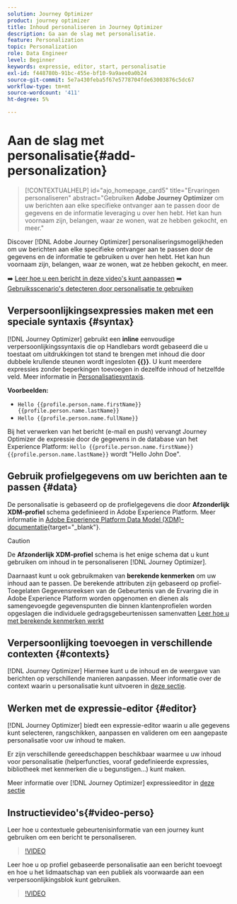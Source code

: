 ```yaml
---
solution: Journey Optimizer
product: journey optimizer
title: Inhoud personaliseren in Journey Optimizer
description: Ga aan de slag met personalisatie.
feature: Personalization
topic: Personalization
role: Data Engineer
level: Beginner
keywords: expressie, editor, start, personalisatie
exl-id: f448780b-91bc-455e-bf10-9a9aee0a0b24
source-git-commit: 5e7a430feba5f67e5778704fde63003876c5dc67
workflow-type: tm+mt
source-wordcount: '411'
ht-degree: 5%

---
```


# Aan de slag met personalisatie{#add-personalization}

>[!CONTEXTUALHELP]
>id="ajo_homepage_card5"
>title="Ervaringen personaliseren"
>abstract="Gebruiken **Adobe Journey Optimizer** om uw berichten aan elke specifieke ontvanger aan te passen door de gegevens en de informatie leveraging u over hen hebt. Het kan hun voornaam zijn, belangen, waar ze wonen, wat ze hebben gekocht, en meer."


Discover [!DNL Adobe Journey Optimizer] personaliseringsmogelijkheden om uw berichten aan elke specifieke ontvanger aan te passen door de gegevens en de informatie te gebruiken u over hen hebt. Het kan hun voornaam zijn, belangen, waar ze wonen, wat ze hebben gekocht, en meer.

➡️ [Leer hoe u een bericht in deze video&#39;s kunt aanpassen](#video-perso)
➡️ [Gebruiksscenario&#39;s detecteren door personalisatie te gebruiken](personalization-use-case.md)

## Verpersoonlijkingsexpressies maken met een speciale syntaxis {#syntax}

[!DNL Journey Optimizer] gebruikt een **inline** eenvoudige verpersoonlijkingssyntaxis die op Handlebars wordt gebaseerd die u toestaat om uitdrukkingen tot stand te brengen met inhoud die door dubbele krullende steunen wordt ingesloten **{{}}**. U kunt meerdere expressies zonder beperkingen toevoegen in dezelfde inhoud of hetzelfde veld. Meer informatie in [Personalisatiesyntaxis](personalization-syntax.md).

**Voorbeelden:**

* `Hello {{profile.person.name.firstName}} {{profile.person.name.lastName}}`
* `Hello {{profile.person.name.fullName}}`

Bij het verwerken van het bericht (e-mail en push) vervangt Journey Optimizer de expressie door de gegevens in de database van het Experience Platform:  `Hello {{profile.person.name.firstName}} {{profile.person.name.lastName}}` wordt &quot;Hello John Doe&quot;.

## Gebruik profielgegevens om uw berichten aan te passen {#data}

De personalisatie is gebaseerd op de profielgegevens die door **Afzonderlijk XDM-profiel** schema gedefinieerd in Adobe Experience Platform. Meer informatie in [Adobe Experience Platform Data Model (XDM)-documentatie](https://experienceleague.adobe.com/docs/experience-platform/xdm/home.html?lang=nl){target="_blank"}.

>[!CAUTION]
>De **Afzonderlijk XDM-profiel** schema is het enige schema dat u kunt gebruiken om inhoud in te personaliseren [!DNL Journey Optimizer].

Daarnaast kunt u ook gebruikmaken van **berekende kenmerken** om uw inhoud aan te passen. De berekende attributen zijn gebaseerd op profiel-Toegelaten Gegevensreeksen van de Gebeurtenis van de Ervaring die in Adobe Experience Platform worden opgenomen en dienen als samengevoegde gegevenspunten die binnen klantenprofielen worden opgeslagen die individuele gedragsgebeurtenissen samenvatten [Leer hoe u met berekende kenmerken werkt](../audience/computed-attributes.md)

## Verpersoonlijking toevoegen in verschillende contexten {#contexts}

[!DNL Journey Optimizer] Hiermee kunt u de inhoud en de weergave van berichten op verschillende manieren aanpassen. Meer informatie over de context waarin u personalisatie kunt uitvoeren in [deze sectie](personalization-contexts.md).

## Werken met de expressie-editor {#editor}

[!DNL Journey Optimizer] biedt een expressie-editor waarin u alle gegevens kunt selecteren, rangschikken, aanpassen en valideren om een aangepaste personalisatie voor uw inhoud te maken.

Er zijn verschillende gereedschappen beschikbaar waarmee u uw inhoud voor personalisatie (helperfuncties, vooraf gedefinieerde expressies, bibliotheek met kenmerken die u begunstigen...) kunt maken.

Meer informatie over [!DNL Journey Optimizer] expressieeditor in [deze sectie](personalization-build-expressions.md)

## Instructievideo&#39;s{#video-perso}

Leer hoe u contextuele gebeurtenisinformatie van een journey kunt gebruiken om een bericht te personaliseren.

>[!VIDEO](https://video.tv.adobe.com/v/334165?quality=12)

Leer hoe u op profiel gebaseerde personalisatie aan een bericht toevoegt en hoe u het lidmaatschap van een publiek als voorwaarde aan een verpersoonlijkingsblok kunt gebruiken.

>[!VIDEO](https://video.tv.adobe.com/v/334078?quality=12)


